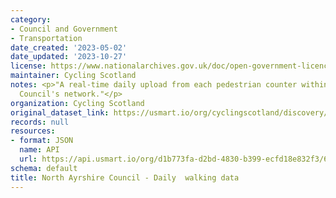 ```yaml
---
category:
- Council and Government
- Transportation
date_created: '2023-05-02'
date_updated: '2023-10-27'
license: https://www.nationalarchives.gov.uk/doc/open-government-licence/version/3/
maintainer: Cycling Scotland
notes: <p>"A real-time daily upload from each pedestrian counter within North Ayrshire
  Council's network."</p>
organization: Cycling Scotland
original_dataset_link: https://usmart.io/org/cyclingscotland/discovery/discovery-view-detail/f235ba40-d7f9-4852-874f-97a8b899cffa
records: null
resources:
- format: JSON
  name: API
  url: https://api.usmart.io/org/d1b773fa-d2bd-4830-b399-ecfd18e832f3/679eb72b-be02-4648-b1d0-f8e8b757d3e7/1/urql
schema: default
title: North Ayrshire Council - Daily  walking data
---
```

